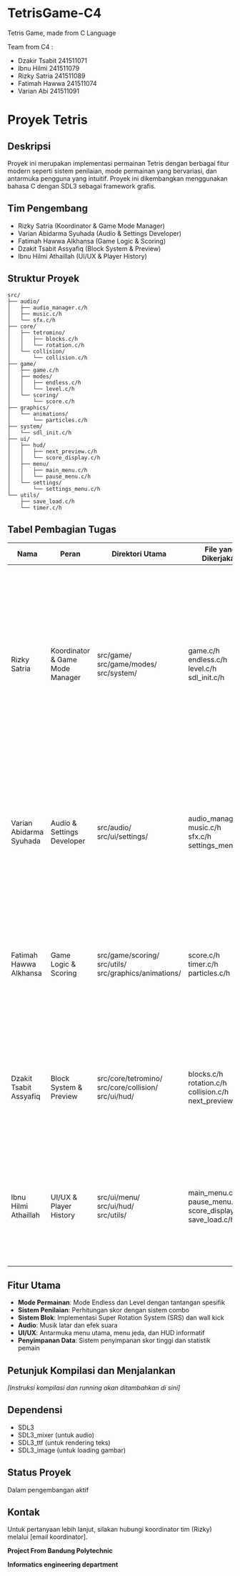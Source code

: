 # TetrisGame-C4
Tetris Game, made from C Language

Team from C4 :
- Dzakir Tsabit 241511071
- Ibnu Hilmi 241511079
- Rizky Satria 241511089
- Fatimah Hawwa 241511074
- Varian Abi 241511091

# Proyek Tetris

## Deskripsi
Proyek ini merupakan implementasi permainan Tetris dengan berbagai fitur modern seperti sistem penilaian, mode permainan yang bervariasi, dan antarmuka pengguna yang intuitif. Proyek ini dikembangkan menggunakan bahasa C dengan SDL3 sebagai framework grafis.

## Tim Pengembang
- Rizky Satria (Koordinator & Game Mode Manager)
- Varian Abidarma Syuhada (Audio & Settings Developer)
- Fatimah Hawwa Alkhansa (Game Logic & Scoring)
- Dzakit Tsabit Assyafiq (Block System & Preview)
- Ibnu Hilmi Athaillah (UI/UX & Player History)

## Struktur Proyek
```
src/
├── audio/
│   ├── audio_manager.c/h
│   ├── music.c/h
│   └── sfx.c/h
├── core/
│   ├── tetromino/
│   │   ├── blocks.c/h
│   │   └── rotation.c/h
│   └── collision/
│       └── collision.c/h
├── game/
│   ├── game.c/h
│   ├── modes/
│   │   ├── endless.c/h
│   │   └── level.c/h
│   └── scoring/
│       └── score.c/h
├── graphics/
│   └── animations/
│       └── particles.c/h
├── system/
│   └── sdl_init.c/h
├── ui/
│   ├── hud/
│   │   ├── next_preview.c/h
│   │   └── score_display.c/h
│   ├── menu/
│   │   ├── main_menu.c/h
│   │   └── pause_menu.c/h
│   └── settings/
│       └── settings_menu.c/h
└── utils/
    ├── save_load.c/h
    └── timer.c/h
```

## Tabel Pembagian Tugas

| Nama | Peran | Direktori Utama | File yang Dikerjakan | Detail Implementasi |
|------|-------|-----------------|----------------------|---------------------|
| Rizky Satria | Koordinator & Game Mode Manager | src/game/<br>src/game/modes/<br>src/system/ | game.c/h<br>endless.c/h<br>level.c/h<br>sdl_init.c/h | - Game state management<br>- Level progression system<br>- Koordinasi antar sistem<br>- Sistem leveling berbasis waktu/skor<br>- Peningkatan kecepatan progresif<br>- Target objectives per level<br>- Level unlocking system<br>- Inisialisasi sistem |
| Varian Abidarma Syuhada | Audio & Settings Developer | src/audio/<br>src/ui/settings/ | audio_manager.c/h<br>music.c/h<br>sfx.c/h<br>settings_menu.c/h | - Audio initialization<br>- Volume control<br>- Background music loading<br>- Music transitions<br>- Sound effects loading<br>- Effect triggering system<br>- Settings interface |
| Fatimah Hawwa Alkhansa | Game Logic & Scoring | src/game/scoring/<br>src/utils/<br>src/graphics/animations/ | score.c/h<br>timer.c/h<br>particles.c/h | - Score calculation<br>- Combo system<br>- Game time tracking<br>- Level time management<br>- Score popup animations<br>- "Tetris!" notifications<br>- Level up effects |
| Dzakit Tsabit Assyafiq | Block System & Preview | src/core/tetromino/<br>src/core/collision/<br>src/ui/hud/ | blocks.c/h<br>rotation.c/h<br>collision.c/h<br>next_preview.c/h | - Block definitions<br>- Hold system<br>- SRS implementation<br>- Wall kick system<br>- Collision detection<br>- Block locking system<br>- Next block preview |
| Ibnu Hilmi Athaillah | UI/UX & Player History | src/ui/menu/<br>src/ui/hud/<br>src/utils/ | main_menu.c/h<br>pause_menu.c/h<br>score_display.c/h<br>save_load.c/h | - Menu interface<br>- Navigation system<br>- Score display<br>- Timer display<br>- High score saving<br>- Statistics tracking<br>- Achievement system |

## Fitur Utama
- **Mode Permainan**: Mode Endless dan Level dengan tantangan spesifik
- **Sistem Penilaian**: Perhitungan skor dengan sistem combo
- **Sistem Blok**: Implementasi Super Rotation System (SRS) dan wall kick
- **Audio**: Musik latar dan efek suara
- **UI/UX**: Antarmuka menu utama, menu jeda, dan HUD informatif
- **Penyimpanan Data**: Sistem penyimpanan skor tinggi dan statistik pemain

## Petunjuk Kompilasi dan Menjalankan
*[Instruksi kompilasi dan running akan ditambahkan di sini]*

## Dependensi
- SDL3
- SDL3_mixer (untuk audio)
- SDL3_ttf (untuk rendering teks)
- SDL3_image (untuk loading gambar)

## Status Proyek
Dalam pengembangan aktif

## Kontak
Untuk pertanyaan lebih lanjut, silakan hubungi koordinator tim (Rizky) melalui [email koordinator].

**Project From Bandung Polytechnic**

**Informatics engineering department**


